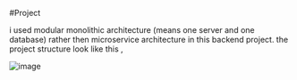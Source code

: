 #Project 

i used modular monolithic architecture (means one server and one database) rather then microservice architecture in this backend project.
the project structure look like this , 

![image](https://github.com/user-attachments/assets/9bd67210-ec2d-4983-96a6-0ccdf1990ba5)

